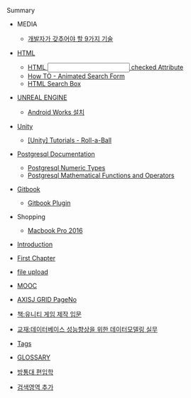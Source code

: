  Summary


* MEDIA
  * [개발자가 갖추어야 할 9가지 기술](doc/ac1c_bc1c_c790_ac00_ac16_cd94_c5b4_c57c_d560_9_ac0.md)
* [HTML](doc/html.md)
  * [HTML <input> checked Attribute](doc/html_input_checked_attribute.md)
  * [How TO - Animated Search Form](doc/how_to_-_animated_search_form.md)
  * [HTML Search Box](doc/html_search_box.md)
* [UNREAL ENGINE](doc/unreal_engine.md)
  * [Android Works 설치](doc/android_works_c124_ce58.md)
* [Unity](doc/unity.md)
  * [[Unity] Tutorials - Roll-a-Ball](doc/[unity]_tutorials_-_roll-a-ball.md)
* [Postgresql Documentation](doc/postgresql_documentation.md)
  * [Postgresql Numeric Types](doc/postgresql_numeric_types.md)
  * [Postgresql Mathematical Functions and Operators](doc/postgresql_mathematical_functions_and_operators.md)
* [Gitbook](gitbook.md)
  * [Gitbook Plugin](doc/gitbook_plugin.md)
* Shopping
  * [Macbook Pro 2016](doc/macbook_pro_2016.md) 
* [Introduction](README.md)
* [First Chapter](doc/chapter1.md)
* [file upload](file-upload.md)
* [MOOC](doc/mooc.md)
* [AXISJ GRID PageNo](doc/axisj_grid_pageno.md)
* [책:유니티 게임 제작 입문](doc/cc453a_c720_b2c8_d2f0_ac8c_c784_c81c_c791_c785_bb3.md)
* [교재:데이터베이스 성능향상을 위한 데이터모델링 실무](doc/ad50c7ac3a_b370_c774_d130_bca0_c774_c2a4_c131_b2a_.md)
* [Tags](tags.md)
* [GLOSSARY](glossary.md)

* [방통대 편입학](doc/bc29_d1b5_b300_d3b8_c785_d559.md)
* [검색영역 추가](doc/ac80_c0c9_c601_c5ed_cd94_ac00.md)




